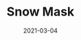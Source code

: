 ---
layout: post
title: Snow Mask
date: 2021-03-04
description: 
categories: 
tags: 
remote: true
remote_url: https://world.hey.com/tasos/snow-mask-4302e811
---